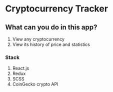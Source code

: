 # Cryptocurrency Tracker

## What can you do in this app?

1. View any cryptocurrency
2. View its history of price and statistics

### Stack

1. React.js
2. Redux
3. SCSS
4. CoinGecko crypto API
